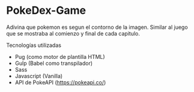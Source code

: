 # PokeDex-Game
 Adivina que pokemon es segun el contorno de la imagen. Similar al juego que se mostraba al comienzo y final de cada capitulo.

Tecnologías utilizadas
- Pug (como motor de plantilla HTML)
- Gulp (Babel como transpilador)
- Sass
- Javascript (Vanilla)
- API de PokeAPI (https://pokeapi.co/)
